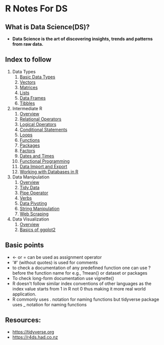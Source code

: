 # R Notes For DS
## What is Data Science(DS)?
- **Data Science is the art of discovering insights, trends and patterns from raw data.**

## Index to follow
1. Data Types
   1. <a href="https://github.com/gagan-gv/R-Notes-For-ML/blob/main/Data%20Types/1.BasicDataTypes.md">Basic Data Types</a>
   2. <a href="https://github.com/gagan-gv/R-Notes-For-ML/blob/main/Data%20Types/2.Vectors.md">Vectors</a>
   3. <a href="https://github.com/gagan-gv/R-Notes-For-ML/blob/main/Data%20Types/3.Matrices.md">Matrices</a>
   4. <a href="https://github.com/gagan-gv/R-Notes-For-ML/blob/main/Data%20Types/4.Lists.md">Lists</a>
   5. <a href="https://github.com/gagan-gv/R-Notes-For-ML/blob/main/Data%20Types/5.DataFrames.md">Data Frames</a>
   6. <a href="https://github.com/gagan-gv/R-Notes-For-ML/blob/main/Data%20Types/6.Tibbles.md">Tibbles</a>
2. Intermediate R
   1. <a href="https://github.com/gagan-gv/R-Notes-For-ML/blob/main/Intermediate%20R/01.Overview.md">Overview</a>
   2. <a href="https://github.com/gagan-gv/R-Notes-For-ML/blob/main/Intermediate%20R/02.Relational%20Operators.md">Relational Operators</a>
   3. <a href="https://github.com/gagan-gv/R-Notes-For-ML/blob/main/Intermediate%20R/03.Logical%20Operators.md">Logical Operators</a>
   4. <a href="https://github.com/gagan-gv/R-Notes-For-ML/blob/main/Intermediate%20R/04.Conditional%20Statements.md">Conditional Statements</a>
   5. <a href="https://github.com/gagan-gv/R-Notes-For-ML/blob/main/Intermediate%20R/05.Loops.md">Loops</a>
   6. <a href="https://github.com/gagan-gv/R-Notes-For-ML/blob/main/Intermediate%20R/06.Functions.md">Functions</a>
   7. <a href="https://github.com/gagan-gv/R-Notes-For-ML/blob/main/Intermediate%20R/07.Packages.md">Packages</a>
   8. <a href="https://github.com/gagan-gv/R-Notes-For-ML/blob/main/Intermediate%20R/08.Factors.md">Factors</a>
   9. <a href="https://github.com/gagan-gv/R-Notes-For-ML/blob/main/Intermediate%20R/09.Dates%20And%20Times.md">Dates and Times</a>
   10. <a href="https://github.com/gagan-gv/R-Notes-For-ML/blob/main/Intermediate%20R/10.Functional%20Programming.md">Functional Programming</a>
   11. <a href="https://github.com/gagan-gv/R-Notes-For-ML/blob/main/Intermediate%20R/11.%20Data%20Import%20and%20Export.md">Data Import and Export</a>
   12. <a href="https://github.com/gagan-gv/R-Notes-For-ML/blob/main/Intermediate%20R/12.%20Working%20with%20Databases.md">Working with Databases in R</a>
3.  Data Manipulation
    1.  <a href="https://github.com/gagan-gv/R-Notes-For-ML/blob/main/Data%20Manipulation/01.%20Overview.md">Overview</a>
    2.  <a href="https://github.com/gagan-gv/R-Notes-For-ML/blob/main/Data%20Manipulation/02.%20Tidy%20Data.md">Tidy Data</a>
    3.  <a href="https://github.com/gagan-gv/R-Notes-For-ML/blob/main/Data%20Manipulation/03.%20Pipe%20Operator.md">Pipe Operator</a>
    4.  <a href="https://github.com/gagan-gv/R-Notes-For-ML/blob/main/Data%20Manipulation/04.%20Verbs.md">Verbs</a>
    5.  <a href="https://github.com/gagan-gv/R-Notes-For-ML/blob/main/Data%20Manipulation/05.%20Data%20Pivoting.md">Data Pivoting</a>
    6.  <a href="https://github.com/gagan-gv/R-Notes-For-ML/blob/main/Data%20Manipulation/06.%20String%20Manipulation.md">String Manipulation</a>
    7.  <a href="https://github.com/gagan-gv/R-Notes-For-ML/blob/main/Data%20Manipulation/07.%20Web%20Scraping.md">Web Scraping</a>
4. Data Visualization
   1. <a href="https://github.com/gagan-gv/R-Notes-For-DS/blob/main/Data%20Visualization/01.Overview.md">Overview</a>
   2. <a href="https://github.com/gagan-gv/R-Notes-For-DS/blob/main/Data%20Visualization/02.Basics%20Of%20ggplot2.md">Basics of ggplot2</a>

## Basic points
- <- or = can be used as assignment operator
- '#' (without quotes) is used for comments
- to check a documentation of any predefined function one can use ? before the function name for e.g., ?mean() or dataset or packages
- To check long-form documentation use vignette()
- R doesn't follow similar index conventions of other languages as the index value starts from 1 in R not 0 thus making it more real world application.
- R commonly uses . notation for naming functions but tidyverse package uses _ notation for naming functions

## Resources:
- https://tidyverse.org
- https://r4ds.had.co.nz

